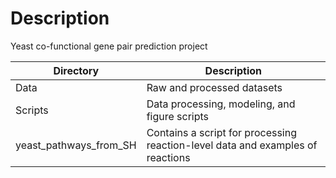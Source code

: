 # Description
Yeast co-functional gene pair prediction project

| Directory | Description |
|-----------|-------------|
|Data       |Raw and processed datasets |
|Scripts    |Data processing, modeling, and figure scripts |
|yeast_pathways_from_SH|Contains a script for processing reaction-level data and examples of reactions|

